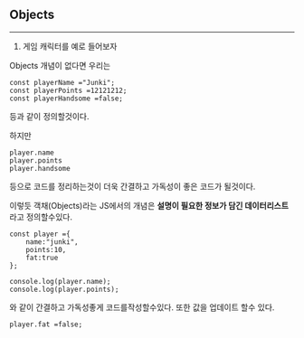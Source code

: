 ## Objects
---
1.  게임 캐릭터를 예로 들어보자

Objects 개념이 없다면 우리는
```
const playerName ="Junki";
const playerPoints =12121212;
const playerHandsome =false;
```
등과 같이 정의할것이다.

하지만 
```
player.name
player.points
player.handsome
```
등으로 코드를 정리하는것이 더욱 간결하고 가독성이 좋은 코드가 될것이다.

이렇듯  객채(Objects)라는 JS에서의 개념은 
**설명이 필요한 정보가 담긴 데이터리스트**라고 정의할수있다.

```
const player ={
    name:"junki",
    points:10,
    fat:true
};

console.log(player.name);
console.log(player.points);
```

와 같이 간결하고 가독성좋게 코드를작성할수있다. 또한 값을 업데이트 할수 있다.
```
player.fat =false;
```